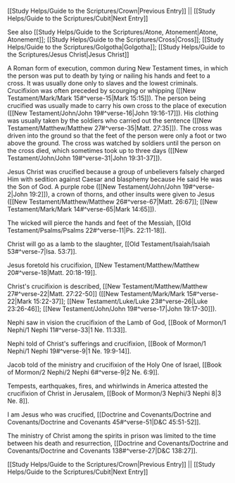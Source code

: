[[Study Helps/Guide to the Scriptures/Crown|Previous Entry]]  ||  [[Study Helps/Guide to the Scriptures/Cubit|Next Entry]]

 See also [[Study Helps/Guide to the Scriptures/Atone, Atonement|Atone, Atonement]]; [[Study Helps/Guide to the Scriptures/Cross|Cross]]; [[Study Helps/Guide to the Scriptures/Golgotha|Golgotha]]; [[Study Helps/Guide to the Scriptures/Jesus Christ|Jesus Christ]]

 A Roman form of execution, common during New Testament times, in which the person was put to death by tying or nailing his hands and feet to a cross. It was usually done only to slaves and the lowest criminals. Crucifixion was often preceded by scourging or whipping ([[New Testament/Mark/Mark 15#^verse-15|Mark 15:15]]). The person being crucified was usually made to carry his own cross to the place of execution ([[New Testament/John/John 19#^verse-16|John 19:16-17]]). His clothing was usually taken by the soldiers who carried out the sentence ([[New Testament/Matthew/Matthew 27#^verse-35|Matt. 27:35]]). The cross was driven into the ground so that the feet of the person were only a foot or two above the ground. The cross was watched by soldiers until the person on the cross died, which sometimes took up to three days ([[New Testament/John/John 19#^verse-31|John 19:31-37]]).

 Jesus Christ was crucified because a group of unbelievers falsely charged Him with sedition against Caesar and blasphemy because He said He was the Son of God. A purple robe ([[New Testament/John/John 19#^verse-2|John 19:2]]), a crown of thorns, and other insults were given to Jesus ([[New Testament/Matthew/Matthew 26#^verse-67|Matt. 26:67]]; [[New Testament/Mark/Mark 14#^verse-65|Mark 14:65]]).

 The wicked will pierce the hands and feet of the Messiah, [[Old Testament/Psalms/Psalms 22#^verse-11|Ps. 22:11-18]].

 Christ will go as a lamb to the slaughter, [[Old Testament/Isaiah/Isaiah 53#^verse-7|Isa. 53:7]].

 Jesus foretold his crucifixion, [[New Testament/Matthew/Matthew 20#^verse-18|Matt. 20:18-19]].

 Christ's crucifixion is described, [[New Testament/Matthew/Matthew 27#^verse-22|Matt. 27:22-50]] ([[New Testament/Mark/Mark 15#^verse-22|Mark 15:22-37]]; [[New Testament/Luke/Luke 23#^verse-26|Luke 23:26-46]]; [[New Testament/John/John 19#^verse-17|John 19:17-30]]).

 Nephi saw in vision the crucifixion of the Lamb of God, [[Book of Mormon/1 Nephi/1 Nephi 11#^verse-33|1 Ne. 11:33]].

 Nephi told of Christ's sufferings and crucifixion, [[Book of Mormon/1 Nephi/1 Nephi 19#^verse-9|1 Ne. 19:9-14]].

 Jacob told of the ministry and crucifixion of the Holy One of Israel, [[Book of Mormon/2 Nephi/2 Nephi 6#^verse-9|2 Ne. 6:9]].

 Tempests, earthquakes, fires, and whirlwinds in America attested the crucifixion of Christ in Jerusalem, [[Book of Mormon/3 Nephi/3 Nephi 8|3 Ne. 8]].

 I am Jesus who was crucified, [[Doctrine and Covenants/Doctrine and Covenants/Doctrine and Covenants 45#^verse-51|D&C 45:51-52]].

 The ministry of Christ among the spirits in prison was limited to the time between his death and resurrection, [[Doctrine and Covenants/Doctrine and Covenants/Doctrine and Covenants 138#^verse-27|D&C 138:27]].

[[Study Helps/Guide to the Scriptures/Crown|Previous Entry]]  ||  [[Study Helps/Guide to the Scriptures/Cubit|Next Entry]]